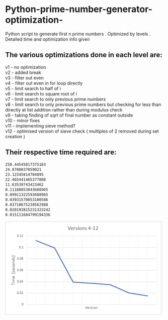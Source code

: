 # Python-prime-number-generator-optimization-
Python script to generate first n prime numbers . Optimized by levels . Detailed time and optimization info given

## The various optimizations done in each level are:    
  v1  - no optimization  
  v2  - added break  
  v3  - filter out even   
  v4  - filter out even in for loop directly   
  v5  - limit search to half of i   
  v6  - limit search to square root of i   
  v7  - limit search to only previous prime numbers   
  v8  - limit search to only previous prime numbers but checking for less than directly at list addition rather than during modulus check   
  v9  - taking finding of sqrt of final number as constant outside     
  v10 - minor fixes    
  v11 - implementing sieve method?       
  v12 - optimised version of sieve check ( multiples of 2 removed during set creation )
  
 
 ## Their respective time required are:  
    258.44545817375183    
    24.8780837059021   
    23.12345814704895   
    22.465441465377808  
    11.63539743423462    
    0.11180853843688965   
    0.09911322593688965   
    0.03931570053100586   
    0.03710675239562988   
    0.020193815231323242  
    0.015111684799194336     

![Image](11.png)




